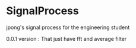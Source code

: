 # SignalProcess
jpong's signal process for the engineering student

0.0.1 version : That just have fft and average filter 
